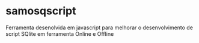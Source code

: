 # samosqscript
Ferramenta desenolvida em javascript para melhorar o desenvolvimento de script SQlite em ferramenta Online e Offline
